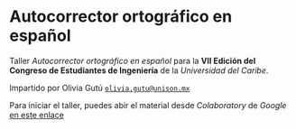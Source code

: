 # Autocorrector ortográfico en español

Taller *Autocorrector ortográfico en español* para la **VII Edición  del  Congreso  de  Estudiantes  de  Ingeniería**  de  la  *Universidad  del  Caribe*. 

Impartido por Olivia Gutú [`olivia.gutu@unison.mx`](olivia.gutu@unison.m)

Para iniciar el taller, puedes abir el material desde *Colaboratory* de *Google* [en este enlace](https://colab.research.google.com/github/mcd-unison/corrector-ortografico/blob/main/Taller.ipynb)
